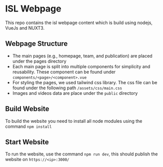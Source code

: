 # ISL Webpage
This repo contains the isl webpage content which is build using nodejs, VueJs and NUXT3.

## Webpage Structure
- The main pages (e.g., homepage, team, and publication) are placed under the pages directory
- Each main page is split into multiple components for simplicity and reusability. These component can be found under `components/<page>/<component>.vue`
- For styling the pages, we used tailwind css library. The css file can be found under the following path `/assets/css/main.css`
- Images and videos data are place under the `public` directory

## Build Website
To build the website you need to install all node modules using the command `npm install`

## Start Website
To run the website, use the command `npm run dev`, this should publish the website on `https://<ip>:3000/`



